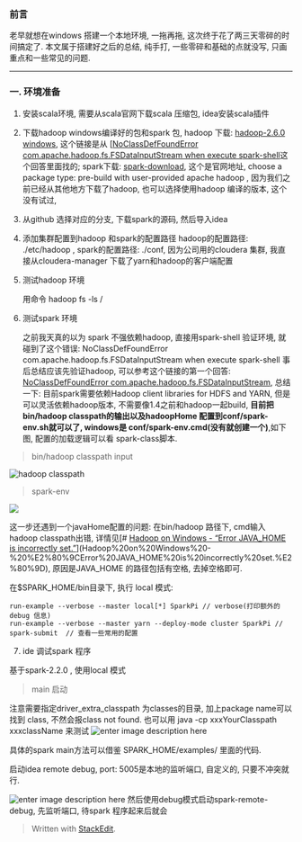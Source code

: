 ### 前言
老早就想在windows 搭建一个本地环境, 一拖再拖, 这次终于花了两三天零碎的时间搞定了. 本文属于搭建好之后的总结, 纯手打, 一些零碎和基础的点就没写, 只画重点和一些常见的问题. 

---

### 一. 环境准备
1. 安装scala环境, 需要从scala官网下载scala 压缩包, idea安装scala插件
2. 下载hadoop windows编译好的包和spark 包, hadoop 下载: [hadoop-2.6.0 windows](http://www.barik.net/archive/2015/01/19/172716/), 这个链接是从 [[NoClassDefFoundError com.apache.hadoop.fs.FSDataInputStream when execute spark-shell](https://stackoverflow.com/questions/30906412/noclassdeffounderror-com-apache-hadoop-fs-fsdatainputstream-when-execute-spark-s)这个回答里面找的; spark下载: [spark-download](https://spark.apache.org/downloads.html), 这个是官网地址, choose a package type: pre-build with user-provided apache hadoop , 因为我们之前已经从其他地方下载了hadoop, 也可以选择使用hadoop 编译的版本, 这个没有试过, 
3.  从github 选择对应的分支, 下载spark的源码, 然后导入idea
4. 添加集群配置到hadoop 和spark的配置路径
	hadoop的配置路径: ./etc/hadoop , spark的配置路径: ./conf, 因为公司用的cloudera 集群, 我直接从cloudera-manager 下载了yarn和hadoop的客户端配置

5. 测试hadoop 环境

	用命令 hadoop fs -ls /
6. 测试spark 环境

	之前我天真的以为 spark 不强依赖hadoop, 直接用spark-shell 验证环境, 就碰到了这个错误: NoClassDefFoundError com.apache.hadoop.fs.FSDataInputStream when execute spark-shell 事后总结应该先验证hadoop, 可以参考这个链接的第一个回答: [NoClassDefFoundError com.apache.hadoop.fs.FSDataInputStream](%5BNoClassDefFoundError%20com.apache.hadoop.fs.FSDataInputStream%20when%20execute%20spark-shell%5D%28https://stackoverflow.com/questions/30906412/noclassdeffounderror-com-apache-hadoop-fs-fsdatainputstream-when-execute-spark-s%29),  总结一下: 目前spark需要依赖Hadoop client libraries for HDFS and YARN,  但是可以灵活依赖hadoop版本, 不需要像1.4之前和hadoop一起build, **目前把 bin/hadoop classpath的输出以及hadoopHome 配置到conf/spark-env.sh就可以了, windows是 conf/spark-env.cmd(没有就创建一个)**,如下图, 配置的加载逻辑可以看 spark-class脚本.
>	bin/hadoop classpath input

![hadoop classpath](https://drive.google.com/uc?id=1Mjm78ZLoSMzIpoegwPIaaIdxb0JO0Pvx)

> spark-env

![](https://drive.google.com/uc?id=1CZ8yTmYyNkv6MkvHHM4ZR5JX0Tx-A7Ha)

这一步还遇到一个javaHome配置的问题: 在bin/hadoop 路径下, cmd输入hadoop classpath出错, 详情见[# [Hadoop on Windows - “Error JAVA_HOME is incorrectly set.”](https://stackoverflow.com/questions/31621032/hadoop-on-windows-error-java-home-is-incorrectly-set)](Hadoop%20on%20Windows%20-%20%E2%80%9CError%20JAVA_HOME%20is%20incorrectly%20set.%E2%80%9D), 原因是JAVA_HOME 的路径包括有空格, 去掉空格即可.

在$SPARK_HOME/bin目录下, 执行
local 模式: 
```
run-example --verbose --master local[*] SparkPi // verbose(打印额外的debug 信息)
run-example --verbose --master yarn --deploy-mode cluster SparkPi // 
spark-submit  // 查看一些常用的配置
```


7. ide 调试spark 程序

基于spark-2.2.0 , 使用local 模式

> main 启动

注意需要指定driver_extra_classpath 为classes的目录, 加上package name可以找到 class, 不然会报class not found. 也可以用 java -cp xxxYourClasspath xxxclassName 来测试
![enter image description here](https://drive.google.com/uc?id=1uOwX_NLuD9w9LRG35_V85g6tGQ3dGLWT)

具体的spark main方法可以借鉴 SPARK_HOME/examples/ 里面的代码.

启动idea remote debug, port: 5005是本地的监听端口, 自定义的, 只要不冲突就行. 

![enter image description here](https://drive.google.com/uc?id=1OFfFTLlOSuTX6kgGGWqzK9GiFRZ5wAKn)
然后使用debug模式启动spark-remote-debug,  先监听端口, 待spark 程序起来后就会

> Written with [StackEdit](https://stackedit.io/).
<!--stackedit_data:
eyJoaXN0b3J5IjpbNzA4MTIwMzM4LC01MTE1OTQ0ODQsLTE0Mj
cwMTg0MDcsLTE1MDcyNTQ2NTMsLTQzMDc2NDQ1NSwtMTcxMDM1
NTcxOCwtNzM2MDgwMzgwLDQxODAxNTk3LC03ODgxMzgzOTNdfQ
==
-->